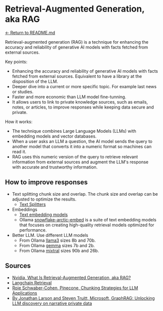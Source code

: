 # Retrieval-Augmented Generation, aka RAG
[← Return to README.md](./README.md)

Retrieval-augmented generation (RAG) is a technique for enhancing the accuracy and reliability of generative AI models with facts fetched from external sources.

Key points:

+ Enhancing the accuracy and reliability of generative AI models with facts fetched from external sources. Equivalent to have a library at the disposition of the LLM.
+ Deeper dive into a current or more specific topic. For example last news or studies.
+ Faster and more economic than LLM model fine-tunning.
+ It allows users to link to private knowledge sources, such as emails, notes, or articles, to improve responses while keeping data secure and private.

How it works:

+ The technique combines Large Language Models (LLMs) with embedding models and vector databases.
+ When a user asks an LLM a question, the AI model sends the query to another model that converts it into a numeric format so machines can read it.
+ RAG uses this numeric version of the query to retrieve relevant information from external sources and augment the LLM's response with accurate and trustworthy information.

## How to improve responses

+ Text splitting chunk size and overlap. The chunk size and overlap can be adjusted to optimize the results.
  - [Text Splitters](https://js.langchain.com/docs/modules/data_connection/document_transformers/)
+ Embeddings
  - [Text embedding models](https://js.langchain.com/docs/modules/data_connection/text_embedding/)
  - Ollama [snowflake-arctic-embed](https://ollama.com/library/snowflake-arctic-embed) is a suite of text embedding models that focuses on creating high-quality retrieval models optimized for performance.
+ Better LLM. Use different LLM models
  - From Ollama [llama3](https://ollama.com/library/llama3) sizes 8b and 70b.
  - From Ollama [gemma](https://ollama.com/library/gemma) sizes 7b and 2b.
  - From Ollama [mixtral](https://ollama.com/library/mixtral) sizes 90b and 26b.

## Sources

+ [Nvidia, What Is Retrieval-Augmented Generation, aka RAG?](https://blogs.nvidia.com/blog/what-is-retrieval-augmented-generation/)
+ [Langchain Retrieval](https://js.langchain.com/docs/modules/data_connection/)
+ [Roie Schwaber-Cohen, Pinecone, Chunking Strategies for LLM Applications](https://www.pinecone.io/learn/chunking-strategies/)
+ [By Jonathan Larson and Steven Truitt, Microsoft, GraphRAG: Unlocking LLM discovery on narrative private data](https://www.microsoft.com/en-us/research/blog/graphrag-unlocking-llm-discovery-on-narrative-private-data/)